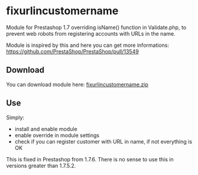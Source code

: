 # fixurlincustomername

Module for Prestashop 1.7 overriding isName() function in Validate.php, to prevent web robots from registering accounts with URLs in the name.

Module is inspired by this and here you can get more informations: https://github.com/PrestaShop/PrestaShop/pull/13549

## Download

You can download module here: [fixurlincustomername.zip](https://github.com/RyzuOPs/fixurlincustomername/releases/download/1.0/fixurlincustomername.zip)

## Use

Simply:
- install and enable module
- enable override in module settings
- check if you can register customer with URL in name, if not everything is OK   

This is fixed in Prestashop from 1.7.6. There is no sense to use this in versions greater than 1.7.5.2.
